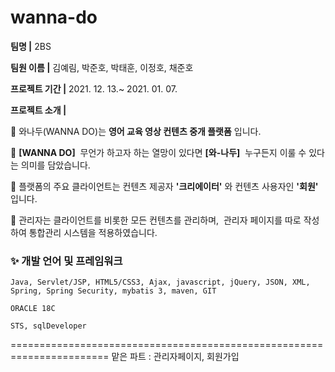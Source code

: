 # wanna-do

__팀명 |__ 2BS

__팀원 이름 |__ 김예림, 박준호, 박태훈, 이정호, 채준호

__프로젝트 기간 |__ 2021. 12. 13.~ 2021. 01. 07.

__프로젝트 소개 |__ 

📌 와나두(WANNA DO)는 __영어 교육 영상 컨텐츠 중개 플랫폼__ 입니다.

📌 __[WANNA DO]__  무언가 하고자 하는 열망이 있다면
__[와-나두]__  누구든지 이룰 수 있다는 의미를 담았습니다.

📌 플랫폼의 주요 클라이언트는 컨텐츠 제공자 __'크리에이터'__ 와 컨텐츠 사용자인 __'회원'__ 입니다. 

📌 관리자는 클라이언트를 비롯한 모든 컨텐츠를 관리하며, 
관리자 페이지를 따로 작성하여 통합관리 시스템을 적용하였습니다.




### ✨ 개발 언어 및 프레임워크
```
Java, Servlet/JSP, HTML5/CSS3, Ajax, javascript, jQuery, JSON, XML,
Spring, Spring Security, mybatis 3, maven, GIT

ORACLE 18C

STS, sqlDeveloper
```
=======================================================================
맡은 파트 : 관리자페이지, 회원가입
